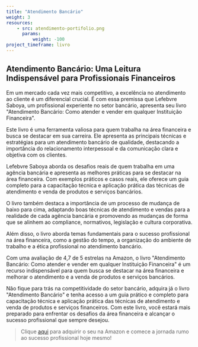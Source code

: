 ```yaml
---
title: "Atendimento Bancário"
weight: 3
resources:
    - src: atendimento-portifolio.png
      params:
          weight: -100
project_timeframe: livro
---
```


## Atendimento Bancário: Uma Leitura Indispensável para Profissionais Financeiros

Em um mercado cada vez mais competitivo, a excelência no atendimento ao cliente é um diferencial crucial. É com essa premissa que Lefebvre Saboya, um profissional experiente no setor bancário, apresenta seu livro "Atendimento Bancário: Como atender e vender em qualquer Instituição Financeira".

Este livro é uma ferramenta valiosa para quem trabalha na área financeira e busca se destacar em sua carreira. Ele apresenta as principais técnicas e estratégias para um atendimento bancário de qualidade, destacando a importância do relacionamento interpessoal e da comunicação clara e objetiva com os clientes.

Lefebvre Saboya aborda os desafios reais de quem trabalha em uma agência bancária e apresenta as melhores práticas para se destacar na área financeira. Com exemplos práticos e casos reais, ele oferece um guia completo para a capacitação técnica e aplicação prática das técnicas de atendimento e venda de produtos e serviços bancários.

O livro também destaca a importância de um processo de mudança de baixo para cima, adaptando boas técnicas de atendimento e vendas para a realidade de cada agência bancária e promovendo as mudanças de forma que se alinhem ao compliance, normativos, legislação e cultura corporativa.

Além disso, o livro aborda temas fundamentais para o sucesso profissional na área financeira, como a gestão do tempo, a organização do ambiente de trabalho e a ética profissional no atendimento bancário.

Com uma avaliação de 4,7 de 5 estrelas na Amazon, o livro "Atendimento Bancário: Como atender e vender em qualquer Instituição Financeira" é um recurso indispensável para quem busca se destacar na área financeira e melhorar o atendimento e a venda de produtos e serviços bancários.

Não fique para trás na competitividade do setor bancário, adquira já o livro "Atendimento Bancário" e tenha acesso a um guia prático e completo para capacitação técnica e aplicação prática das técnicas de atendimento e venda de produtos e serviços financeiros. Com este livro, você estará mais preparado para enfrentar os desafios da área financeira e alcançar o sucesso profissional que sempre desejou.

>Clique [aqui](https://www.amazon.com.br/Atendimento-Banc%C3%A1rio-qualquer-Institui%C3%A7%C3%A3o-Financeira-ebook/dp/B07ZTTKXW9) para adquirir o seu na Amazon e comece a jornada rumo ao sucesso profissional hoje mesmo!
